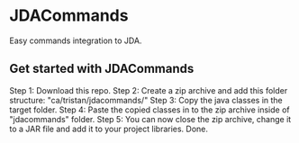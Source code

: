 # JDACommands
Easy commands integration to JDA.

## Get started with JDACommands
Step 1: Download this repo.
Step 2: Create a zip archive and add this folder structure: "ca/tristan/jdacommands/"
Step 3: Copy the java classes in the target folder.
Step 4: Paste the copied classes in to the zip archive inside of "jdacommands" folder.
Step 5: You can now close the zip archive, change it to a JAR file and add it to your project libraries.
Done.
